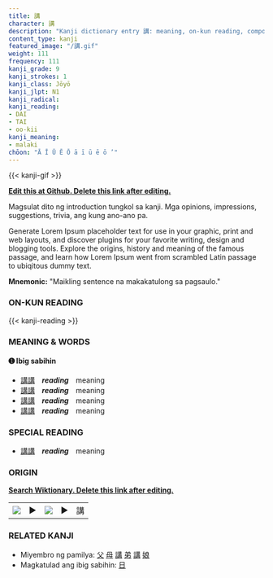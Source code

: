 ```yaml
---
title: 講
character: 講
description: "Kanji dictionary entry 講: meaning, on-kun reading, compounds, origin, related kanji"
content_type: kanji
featured_image: "/講.gif"
weight: 111
frequency: 111
kanji_grade: 9
kanji_strokes: 1
kanji_class: Jōyō
kanji_jlpt: N1
kanji_radical: 
kanji_reading: 
- DAI
- TAI
- oo-kii
kanji_meaning:
- malaki
chōon: "Ā Ī Ū Ē Ō ā ī ū ē ō ’"
---
```

[//]: # (Don't edit the line below. Kanji animated GIF code is automatically generated.)
{{< kanji-gif >}}

[//]: # (Edit below this line.)

**[Edit this at Github. Delete this link after editing.](https://github.com/tim0g/tim/tree/main/content/kanji/講/index.md)**

Magsulat dito ng introduction tungkol sa kanji. Mga opinions, impressions, suggestions, trivia, ang kung ano-ano pa.

Generate Lorem Ipsum placeholder text for use in your graphic, print and web layouts, and discover plugins for your favorite writing, design and blogging tools. Explore the origins, history and meaning of the famous passage, and learn how Lorem Ipsum went from scrambled Latin passage to ubiqitous dummy text.
 
**Mnemonic:** "Maikling sentence na makakatulong sa pagsaulo."

### ON-KUN READING

[//]: # (Don't edit the line below. ON-KUN READING code is automatically generated.)
{{< kanji-reading >}}

### MEANING & WORDS

#### ➊ **Ibig sabihin**
  - [講](../講)[講](../講)　***reading***　meaning
  - [講](../講)[講](../講)　***reading***　meaning
  - [講](../講)[講](../講)　***reading***　meaning
  - [講](../講)[講](../講)　***reading***　meaning

### SPECIAL READING
  - [講](../講)[講](../講)　***reading***　meaning

### ORIGIN

**[Search Wiktionary. Delete this link after editing.](https://wiktionary.org/wiki/講)**
<table class="kanji-table"><tr><td>
<img src="60px-講-bronze.svg.png">
</td><td>▶</td><td>
<img src="60px-講-oracle.svg.png">
</td><td>▶</td>
<td class="kanji-origin">講</td>
</tr></table>

### RELATED KANJI
- Miyembro ng pamilya: [父](../父) [母](../母) [講](../講) [弟](../弟) [講](../講) [娘](../娘)
- Magkatulad ang ibig sabihin: [日](../日)
